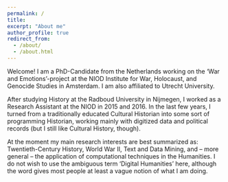 ```yaml
---
permalink: /
title: 
excerpt: "About me"
author_profile: true
redirect_from: 
  - /about/
  - /about.html
---
```


Welcome! I am a PhD-Candidate from the Netherlands working on the ‘War and Emotions’-project at the NIOD Institute for War, Holocaust, and Genocide Studies in Amsterdam. I am also affiliated to Utrecht University.

After studying History at the Radboud University in Nijmegen, I worked as a Research Assistant at the NIOD in 2015 and 2016. In the last few years, I turned from a traditionally educated Cultural Historian into some sort of programming Historian, working mainly with digitized data and political records (but I still like Cultural History, though). 

At the moment my main research interests are best summarized as: Twentieth-Century History, World War II, Text and Data Mining, and – more general – the application of computational techniques in the Humanities. I do not wish to use the ambiguous term ‘Digital Humanities’ here, although the word gives most people at least a vague notion of what I am doing. 
